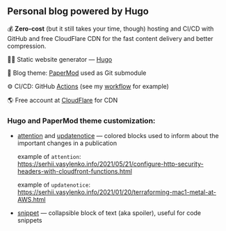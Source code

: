 ## Personal blog powered by Hugo

💰 **Zero-cost** (but it still takes your time, though) hosting and CI/CD with GitHub and free CloudFlare CDN for the fast content delivery and better compression.

👨‍💻 Static website generator — [Hugo](https://gohugo.io/)

📝 Blog theme: [PaperMod](https://github.com/adityatelange/hugo-PaperMod/) used as Git submodule

⚙️ CI/CD: GitHub [Actions](https://docs.github.com/en/actions) (see my [workflow](./.github/workflows/website.yaml) for example)

🌎 Free account at [CloudFlare](https://www.cloudflare.com/plans/) for CDN 

### Hugo and PaperMod theme customization:

- [attention](./layouts/shortcodes/attention.html) and [updatenotice](./layouts/shortcodes/updatenotice.html) — colored blocks used to inform about the important changes in a publication

    example of `attention`: https://serhii.vasylenko.info/2021/05/21/configure-http-security-headers-with-cloudfront-functions.html

    example of `updatenotice`: https://serhii.vasylenko.info/2021/01/20/terraforming-mac1-metal-at-AWS.html

- [snippet](./layouts/shortcodes/snippet.html) — collapsible block of text (aka spoiler), useful for code snippets
